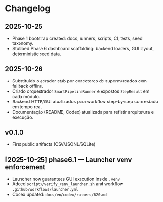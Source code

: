 # Changelog

## 2025-10-25
- Phase 1 bootstrap created: docs, runners, scripts, CI, tests, seed taxonomy.
- Stubbed Phase 6 dashboard scaffolding: backend loaders, GUI layout, deterministic seed data.


## 2025-10-26
- Substituído o gerador stub por conectores de supermercados com fallback offline.
- Criado orquestrador `SmartPipelineRunner` e expostos `StepResult` em cada módulo.
- Backend HTTP/GUI atualizados para workflow step-by-step com estado em tempo real.
- Documentação (README, Codex) atualizada para refletir arquitetura e execução.

## v0.1.0
- First public artifacts (CSV/JSONL/SQLite)



## [2025-10-25] phase6.1 — Launcher venv enforcement
- Launcher now guarantees GUI execution inside `.venv`
- Added `scripts/verify_venv_launcher.sh` and workflow `.github/workflows/launcher.yml`
- Codex updated: `docs/en/codex/runners/620.md`

